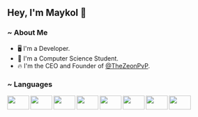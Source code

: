 Hey, I'm Maykol 👋
---

### ~ About Me

- 🖥 I'm a Developer.
- 📔 I'm a Computer Science Student.
- 🔥 I'm the CEO and Founder of [@TheZeonPvP](https://twitter.com/TheZeonPvP).

### ~ Languages

<img align="left" height="32" width="50vw" src="https://unpkg.com/simple-icons@v3/icons/java.svg" />
<img align="left" height="32" width="50vw" src="https://unpkg.com/simple-icons@v3/icons/javascript.svg" />
<img align="left" height="32" width="50vw" src="https://unpkg.com/simple-icons@v3/icons/html5.svg" />
<img align="left" height="32" width="50vw" src="https://unpkg.com/simple-icons@v3/icons/css3.svg" />
<img align="left" height="32" width="50vw" src="https://unpkg.com/simple-icons@v3/icons/python.svg" />
<img align="left" height="32" width="50vw" src="https://unpkg.com/simple-icons@v3/icons/c.svg" />
<img align="left" height="32" width="50vw" src="https://unpkg.com/simple-icons@v3/icons/mysql.svg" />
<img align="left" height="32" width="50vw" src="https://unpkg.com/simple-icons@v3/icons/redis.svg" />
